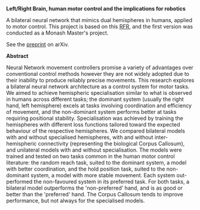 **Left/Right Brain, human motor control and the implications for robotics**

A bilateral neural network that mimics dual hemispheres in humans, applied to motor control. 
This project is based on this [RFR](https://wba-initiative.org/en/21822/), and the first version was conducted as a Monash Master's project.

See the [preprint](https://arxiv.org/abs/2401.14057) on arXiv.

**Abstract**

Neural Network movement controllers promise a variety of advantages over conventional control methods however they are not widely adopted due to their inability to produce reliably precise movements. 
This research explores a bilateral neural network architecture as a control system for motor tasks. 
We aimed to achieve hemispheric specialisation similar to what is observed in humans across different tasks; the dominant system (usually the right hand, left hemisphere) excels at tasks involving coordination and efficiency of movement, and the non-dominant system performs better at tasks requiring positional stability. Specialisation was achieved by training the hemispheres with different loss functions tailored toward the expected behaviour of the respective hemispheres. We compared bilateral models with and without specialised hemispheres, with and without inter-hemispheric connectivity (representing the biological Corpus Callosum), and unilateral models with and without specialisation. The models were trained and tested on two tasks common in the human motor control literature: the random reach task, suited to the dominant system, a model with better coordination, and the hold position task, suited to the non-dominant system, a model with more stable movement. Each system out-performed the non-favoured system in its preferred task. For both tasks, a bilateral model outperforms the 'non-preferred' hand, and is as good or better than the 'preferred' hand. 
The Corpus Callosum tends to improve performance, but not always for the specialised models.

